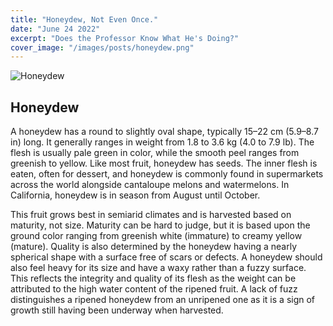 ```yaml
---
title: "Honeydew, Not Even Once."
date: "June 24 2022"
excerpt: "Does the Professor Know What He's Doing?"
cover_image: "/images/posts/honeydew.png"
---
```


![Honeydew]("/../../public/images/posts/honeydew.png")

## Honeydew
A honeydew has a round to slightly oval shape, typically 15–22 cm (5.9–8.7 in) long. It generally ranges in weight from 1.8 to 3.6 kg (4.0 to 7.9 lb). The flesh is usually pale green in color, while the smooth peel ranges from greenish to yellow. Like most fruit, honeydew has seeds. The inner flesh is eaten, often for dessert, and honeydew is commonly found in supermarkets across the world alongside cantaloupe melons and watermelons. In California, honeydew is in season from August until October.

This fruit grows best in semiarid climates and is harvested based on maturity, not size. Maturity can be hard to judge, but it is based upon the ground color ranging from greenish white (immature) to creamy yellow (mature). Quality is also determined by the honeydew having a nearly spherical shape with a surface free of scars or defects. A honeydew should also feel heavy for its size and have a waxy rather than a fuzzy surface. This reflects the integrity and quality of its flesh as the weight can be attributed to the high water content of the ripened fruit. A lack of fuzz distinguishes a ripened honeydew from an unripened one as it is a sign of growth still having been underway when harvested.

